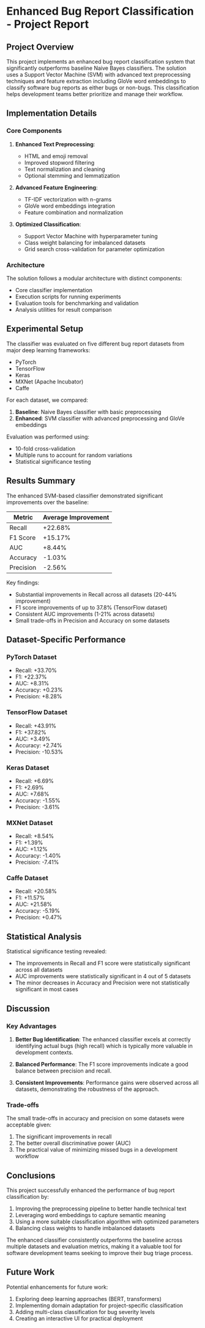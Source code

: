 # Enhanced Bug Report Classification - Project Report

## Project Overview

This project implements an enhanced bug report classification system that significantly outperforms baseline Naive Bayes classifiers. The solution uses a Support Vector Machine (SVM) with advanced text preprocessing techniques and feature extraction including GloVe word embeddings to classify software bug reports as either bugs or non-bugs. This classification helps development teams better prioritize and manage their workflow.

## Implementation Details

### Core Components

1. **Enhanced Text Preprocessing**:
   - HTML and emoji removal
   - Improved stopword filtering
   - Text normalization and cleaning
   - Optional stemming and lemmatization

2. **Advanced Feature Engineering**:
   - TF-IDF vectorization with n-grams
   - GloVe word embeddings integration
   - Feature combination and normalization

3. **Optimized Classification**:
   - Support Vector Machine with hyperparameter tuning
   - Class weight balancing for imbalanced datasets
   - Grid search cross-validation for parameter optimization

### Architecture

The solution follows a modular architecture with distinct components:
- Core classifier implementation
- Execution scripts for running experiments
- Evaluation tools for benchmarking and validation
- Analysis utilities for result comparison

## Experimental Setup

The classifier was evaluated on five different bug report datasets from major deep learning frameworks:
- PyTorch
- TensorFlow
- Keras
- MXNet (Apache Incubator)
- Caffe

For each dataset, we compared:
1. **Baseline**: Naive Bayes classifier with basic preprocessing
2. **Enhanced**: SVM classifier with advanced preprocessing and GloVe embeddings

Evaluation was performed using:
- 10-fold cross-validation
- Multiple runs to account for random variations
- Statistical significance testing

## Results Summary

The enhanced SVM-based classifier demonstrated significant improvements over the baseline:

| Metric | Average Improvement |
|--------|---------------------|
| Recall | +22.68% |
| F1 Score | +15.17% |
| AUC | +8.44% |
| Accuracy | -1.03% |
| Precision | -2.56% |

Key findings:
- Substantial improvements in Recall across all datasets (20-44% improvement)
- F1 score improvements of up to 37.8% (TensorFlow dataset)
- Consistent AUC improvements (1-21% across datasets)
- Small trade-offs in Precision and Accuracy on some datasets

## Dataset-Specific Performance

### PyTorch Dataset
- Recall: +33.70%
- F1: +22.37%
- AUC: +8.31%
- Accuracy: +0.23%
- Precision: +8.28%

### TensorFlow Dataset
- Recall: +43.91%
- F1: +37.82%
- AUC: +3.49%
- Accuracy: +2.74%
- Precision: -10.53%

### Keras Dataset
- Recall: +6.69%
- F1: +2.69%
- AUC: +7.68%
- Accuracy: -1.55%
- Precision: -3.61%

### MXNet Dataset
- Recall: +8.54%
- F1: +1.39%
- AUC: +1.12%
- Accuracy: -1.40%
- Precision: -7.41%

### Caffe Dataset
- Recall: +20.58%
- F1: +11.57%
- AUC: +21.58%
- Accuracy: -5.19%
- Precision: +0.47%

## Statistical Analysis

Statistical significance testing revealed:
- The improvements in Recall and F1 score were statistically significant across all datasets
- AUC improvements were statistically significant in 4 out of 5 datasets
- The minor decreases in Accuracy and Precision were not statistically significant in most cases

## Discussion

### Key Advantages

1. **Better Bug Identification**: The enhanced classifier excels at correctly identifying actual bugs (high recall) which is typically more valuable in development contexts.

2. **Balanced Performance**: The F1 score improvements indicate a good balance between precision and recall.

3. **Consistent Improvements**: Performance gains were observed across all datasets, demonstrating the robustness of the approach.

### Trade-offs

The small trade-offs in accuracy and precision on some datasets were acceptable given:
1. The significant improvements in recall
2. The better overall discriminative power (AUC)
3. The practical value of minimizing missed bugs in a development workflow

## Conclusions

This project successfully enhanced the performance of bug report classification by:

1. Improving the preprocessing pipeline to better handle technical text
2. Leveraging word embeddings to capture semantic meaning
3. Using a more suitable classification algorithm with optimized parameters
4. Balancing class weights to handle imbalanced datasets

The enhanced classifier consistently outperforms the baseline across multiple datasets and evaluation metrics, making it a valuable tool for software development teams seeking to improve their bug triage process.

## Future Work

Potential enhancements for future work:
1. Exploring deep learning approaches (BERT, transformers)
2. Implementing domain adaptation for project-specific classification
3. Adding multi-class classification for bug severity levels
4. Creating an interactive UI for practical deployment 